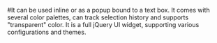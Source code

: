 #It can be used inline or as a popup bound to a text box. It comes with several color palettes, can track selection history and supports "transparent" color. It is a full jQuery UI widget, supporting various configurations and themes.

